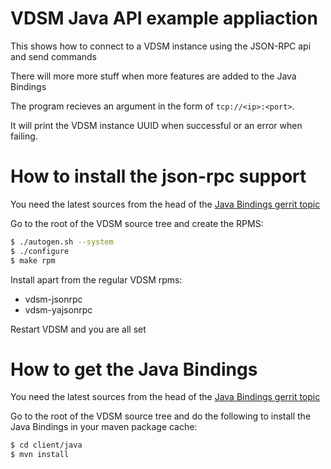 # VDSM Java API example appliaction

This shows how to connect to a VDSM instance using the JSON-RPC api and send
commands

There will more more stuff when more features are added to the Java Bindings

The program recieves an argument in the form of `tcp://<ip>:<port>`.

It will print the VDSM instance UUID when successful or an error when failing.

# How to install the json-rpc support
You need the latest sources from the head of the
[Java Bindings gerrit topic][json_rpc_r]

Go to the root of the VDSM source tree and create the RPMS:

```bash
$ ./autogen.sh --system
$ ./configure
$ make rpm
```

Install apart from the regular VDSM rpms:
- vdsm-jsonrpc
- vdsm-yajsonrpc

Restart VDSM and you are all set

# How to get the Java Bindings
You need the latest sources from the head of the
[Java Bindings gerrit topic][json_rpc_r]

Go to the root of the VDSM source tree and do the following to install the Java
Bindings in your maven package cache:
```bash
$ cd client/java
$ mvn install
```

[json_rpc_r]: http://gerrit.ovirt.org/#/q/status:open+project:vdsm+branch:master+topic:json_rpc_r,n,z "json_rpc_r"
